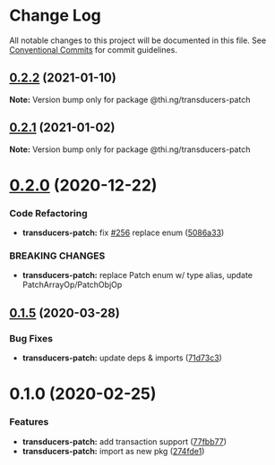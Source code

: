 # Change Log

All notable changes to this project will be documented in this file.
See [Conventional Commits](https://conventionalcommits.org) for commit guidelines.

## [0.2.2](https://github.com/thi-ng/umbrella/compare/@thi.ng/transducers-patch@0.2.1...@thi.ng/transducers-patch@0.2.2) (2021-01-10)

**Note:** Version bump only for package @thi.ng/transducers-patch





## [0.2.1](https://github.com/thi-ng/umbrella/compare/@thi.ng/transducers-patch@0.2.0...@thi.ng/transducers-patch@0.2.1) (2021-01-02)

**Note:** Version bump only for package @thi.ng/transducers-patch





# [0.2.0](https://github.com/thi-ng/umbrella/compare/@thi.ng/transducers-patch@0.1.33...@thi.ng/transducers-patch@0.2.0) (2020-12-22)


### Code Refactoring

* **transducers-patch:** fix [#256](https://github.com/thi-ng/umbrella/issues/256) replace enum ([5086a33](https://github.com/thi-ng/umbrella/commit/5086a330698992fc65ce2e774fc495e0d2e3e58a))


### BREAKING CHANGES

* **transducers-patch:** replace Patch enum w/ type alias,
update PatchArrayOp/PatchObjOp





## [0.1.5](https://github.com/thi-ng/umbrella/compare/@thi.ng/transducers-patch@0.1.4...@thi.ng/transducers-patch@0.1.5) (2020-03-28)


### Bug Fixes

* **transducers-patch:** update deps & imports ([71d73c3](https://github.com/thi-ng/umbrella/commit/71d73c3acc41d6cf2c5a4a91432bc85afa38980b))





# 0.1.0 (2020-02-25)


### Features

* **transducers-patch:** add transaction support ([77fbb77](https://github.com/thi-ng/umbrella/commit/77fbb774083c38e660644d7ee54b517e2521c3b5))
* **transducers-patch:** import as new pkg ([274fde1](https://github.com/thi-ng/umbrella/commit/274fde1721d478d70d90c720a819361fbc8af836))
